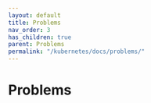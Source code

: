 ```yaml
---
layout: default
title: Problems
nav_order: 3
has_children: true
parent: Problems
permalink: "/kubernetes/docs/problems/"
---
```


# Problems
